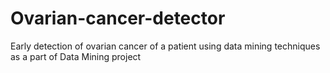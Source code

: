 # Ovarian-cancer-detector
Early detection of ovarian cancer of a patient using data mining techniques as a part of Data Mining project
